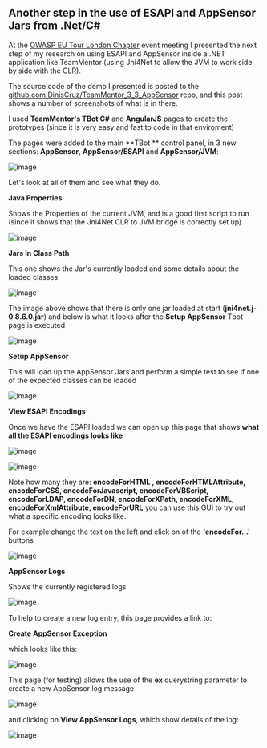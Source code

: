 ## Another step in the use of ESAPI and AppSensor Jars from .Net/C#

At the [OWASP EU Tour London Chapter](https://www.owasp.org/index.php/EUTour2013_London_Agenda) event meeting I presented the next step of my research on using ESAPI and AppSensor inside a .NET application like TeamMentor (using Jni4Net to allow the JVM to work side by side with the CLR).

The source code of the demo I presented is posted to the [github.com:DinisCruz/TeamMentor_3_3_AppSensor](http://github.com:DinisCruz/TeamMentor_3_3_AppSensor) repo, and this post shows a number of screenshots of what is in there.

I used **TeamMentor's TBot C#** and **AngularJS** pages to create the prototypes (since it is very easy and fast to code in that enviroment)

The pages were added to the main **TBot ** control panel, in 3 new sections: **AppSensor**, **AppSensor/ESAPI** and **AppSensor/JVM**:

![image](images/image_thumb_2.png)

Let's look at all of them and see what they do.

**Java Properties**

Shows the Properties of the current JVM, and is a good first script to run (since it shows that the Jni4Net CLR to JVM bridge is correctly set up)

![image](images/image_thumb[1].png)

**Jars In Class Path**

This one shows the Jar's currently loaded and some details about the loaded classes

![image](images/image_thumb[2].png)

The image above shows that there is only one jar loaded at start (**jni4net.j-0.8.6.0.jar**) and below is what it looks after the **Setup AppSensor**  Tbot page is executed

![image](images/image_thumb[3].png)

**Setup AppSensor**

This will load up the AppSensor Jars and perform a simple test to see if one of the expected classes can be loaded

![image](images/image_thumb[4].png)

**View ESAPI Encodings**

Once we have the ESAPI loaded we can open up this page that shows **what all the ESAPI encodings looks like**

![image](images/image_thumb[5].png)

![image](images/image_thumb[7].png)

Note how many they are: **encodeForHTML , encodeForHTMLAttribute, encodeForCSS, encodeForJavascript, encodeForVBScript, encodeForLDAP, encodeForDN, encodeForXPath, encodeForXML, encodeForXmlAttribute, encodeForURL**
you can use this GUI to try out what a specific encoding looks like.

For example change the text on the left and click on of the **'encodeFor...'** buttons

![image](images/image_thumb[9].png)

**AppSensor Logs**

Shows the currently registered logs

![image](images/image_thumb[10].png)

To help to create a new log entry, this page provides a link to:

**Create AppSensor Exception**

which looks like this:

![image](images/image_thumb[11].png)

This page (for testing) allows the use of the **ex** querystring parameter to create a new AppSensor log message

![image](images/image_thumb[12].png)

and clicking on **View AppSensor Logs**, which show details of the log:

![image](images/image_thumb[13].png)
